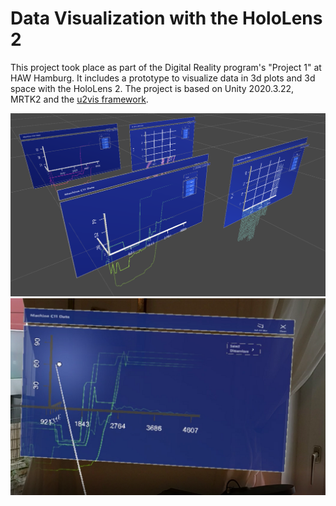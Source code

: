 # Data Visualization with the HoloLens 2 

This project took place as part of the Digital Reality program's "Project 1" at HAW Hamburg.
It includes a prototype to visualize data in 3d plots and 3d space with the HoloLens 2.
The project is based on Unity 2020.3.22, MRTK2 and the [u2vis framework](https://github.com/imldresden/u2vis).

![In Editor Screenshot](Pictures/ScreenshotDataVisInEditor.png)
![HoloLens Screenshot](Pictures/ScreenshotThroughHoloLens.png)
